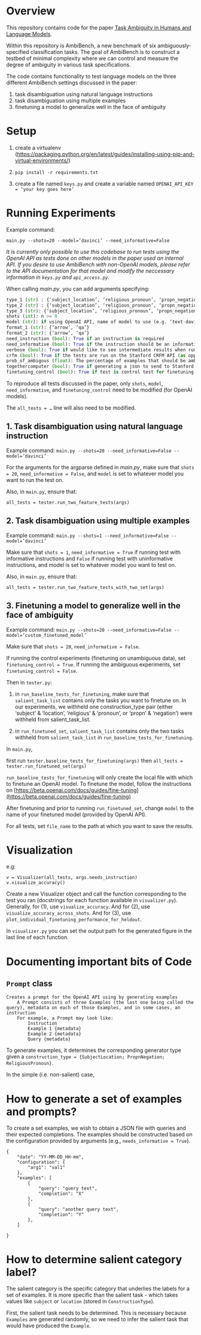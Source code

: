 
# Overview

This repository contains code for the paper [Task Ambiguity in Humans and Language Models](https://arxiv.org/abs/2212.10711).

Within this repository is AmbiBench, a new benchmark of six ambiguously-specified classification tasks. The goal of AmbiBench is to construct a testbed of minimal complexity where we can control and measure the degree of ambiguity in various task specifications.

The code contains functionality to test language models on the three different AmbiBench settings discussed in the paper:
1.  task disambiguation using natural language instructions
2.  task disambiguation using multiple examples
3.  finetuning a model to generalize well in the face of ambiguity

# Setup

1.  create a virtualenv (https://packaging.python.org/en/latest/guides/installing-using-pip-and-virtual-environments/)

2.  ``pip install -r requirements.txt``

3.  create a file named ``keys.py`` and create a variable named ``OPENAI_API_KEY = ‘your key goes here’``


# Running Experiments

Example command:

``main.py --shots=20 --model=’davinci’ --need_informative=False``

_It is currently only possible to use this codebase to run tests using the OpenAI API as tests done on other models in the paper used an internal API. If you desire to use AmbiBench with non-OpenAI models, please refer to the API documentation for that model and modify the neccessary information in ``keys.py`` and ``api_access.py``._

When calling _main.py_, you can add arguments specifying:
```python
type_1 (str) : {‘subject_location’, ‘religious_pronoun’, ‘propn_negation’}
type_2 (str) : {‘subject_location’, ‘religious_pronoun’, ‘propn_negation’}
type_3 (str): {‘subject_location’, ‘religious_pronoun’, ‘propn_negation’}
shots (int): n >= 0
model (str): if using OpenAI API, name of model to use (e.g. ‘text-davinci-002’)
format_1 (str): {‘arrow’, ‘qa’}
format_2 (str): {‘arrow’, ‘qa’}
need_instruction (bool): True if an instruction is required
need_informative (bool): True if the instruction should be an informative instruction (as opposed to an uninformative instruction)
verbose (bool): True if would like to see intermediate results when running tests
crfm (bool): True if the tests are run on the Stanford CRFM API (as opposed to OpenAI API)
prob_of_ambigous (float): The percentage of examples that should be ambiguous
togethercomputer (bool): True if generating a json to send to Stanford internal T0pp testing API
finetuning_control (bool): True if test is control test for finetuning (as opposed to ambiguous test)
```


To reproduce all tests discussed in the paper, only ``shots``, ``model``, ``need_informative``,  and ``finetuning_control`` need to be modified (for OpenAI models).


The ``all_tests = …`` line will also need to be modified.

## 1.  Task disambiguation using natural language instruction
Example command:
``main.py --shots=20 --need_informative=False --model=’davinci’``

For the arguments for the argparse defined in _main.py_, make sure that ``shots = 20``, ``need_informative = False``, and ``model`` is set to whatever model you want to run the test on.

Also, in ``main.py``, ensure that:

``all_tests = tester.run_two_feature_tests(args)``

## 2.  Task disambiguation using multiple examples
Example command:
``main.py --shots=1 --need_informative=False --model=’davinci’``

Make sure that ``shots = 1``, ``need_informative = True`` if running test with informative instructions and ``False`` if running test with uninformative instructions, and model is set to whatever model you want to test on.

Also, in ``main.py``, ensure that:

``all_tests = tester.run_two_feature_tests_with_two_set(args)``

## 3.  Finetuning a model to generalize well in the face of ambiguity
Example command:
``main.py --shots=20 --need_informative=False --model=’custom_finetuned_model’``

Make sure that ``shots = 20``, ``need_informative = False``.

If running the control experiments (finetuning on unambiguous data), set ``finetuning_control = True``. If running the ambiguous experiments, set ``finetuning_control = False``.

Then in ``tester.py``:

1.  in ``run_baseline_tests_for_finetuning``, make sure that ``salient_task_list`` contains only the tasks you want to finetune on. In our experiments, we withheld one construction_type pair (either ‘subject’ & ‘location’, ‘religious’ & ‘pronoun’, or ‘propn’ & ‘negation’) were withheld from salient_task_list.

2.  in ``run_finetuned_set``, ``salient_task_list`` contains only the two tasks withheld from ``salient_task_list`` in ``run_baseline_tests_for_finetuning``.

In ``main.py``,

first run ``tester.baseline_tests_for_finetuning(args)`` then ``all_tests = tester.run_finetuned_set(args)``

``run_baseline_tests_for_finetuning`` will only create the local file with which to finetune an OpenAI model. To finetune the model, follow the instructions on [https://beta.openai.com/docs/guides/fine-tuning](https://beta.openai.com/docs/guides/fine-tuning)

After finetuning and prior to running ``run_finetuned_set``, change ``model`` to the name of your finetuned model (provided by OpenAI API).

For all tests, set ``file_name`` to the path at which you want to save the results.

# Visualization
e.g:

``v = Visualizer(all_tests, args.needs_instruction)``
``v.visualize_accuracy()``

Create a new Visualizer object and call the function corresponding to the test you ran (docstrings for each function available in ``visualizer.py``). Generally, for (1), use ``visualize_accuracy``. And for (2), use ``visualize_accuracy_across_shots``. And for (3), use ``plot_individual_finetuning_performance_for_heldout``.


In ``visualizer.py`` you can set the output path for the generated figure in the last line of each function.

# Documenting important bits of Code

## `Prompt` class
```
Creates a prompt for the OpenAI API using by generating examples
    A Prompt consists of three Examples (the last one being called the query), metadata on each of those Examples, and in some cases, an instruction
    For example, a Prompt may look like:
        Instruction
        Example 1 {metadata}
        Example 2 {metadata}
        Query {metadata}
```

To generate examples, it determines the corresponding generator type given a `construction_type = {SubjectLocation; PropnNegation; ReligiousPronoun}`.

In the simple (i.e. non-salient) case,

# How to generate a set of examples and prompts?

To create a set examples, we wish to obtain a JSON file with queries and their expected completions. The examples should be constructed based on the configuration provided by arguments (e.g., `needs_informative = True`).

```
{
    "date": "YY-MM-DD_HH-mm",
    "configuration": {
        "arg1": "val1"
    },
    "examples": [
        {
            "query": "query text",
            "completion": "X"
        },
        {
            "query": "another query text",
            "completion": "Y"
        },
    ]

}

```


# How to determine salient category label?

The salient category is the specific category that underlies the labels for a set of examples. It is more specific than the salient task - which takes values like `subject` or `location` (stored in `ConstructionType`).

First, the salient task needs to be determined. This is necessary because `Examples` are generated randomly, so we need to infer the salient task that would have produced the `Example`.
